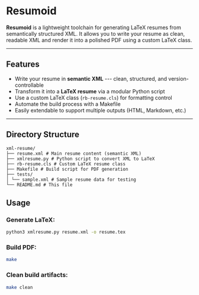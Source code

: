 # Resumoid

**Resumoid** is a lightweight toolchain for generating LaTeX resumes from
semantically structured XML. It allows you to write your resume as clean,
readable XML and render it into a polished PDF using a custom LaTeX class.

---

## Features

- Write your resume in **semantic XML** --- clean, structured, and version-controllable
- Transform it into a **LaTeX resume** via a modular Python script
- Use a custom LaTeX class (`rb-resume.cls`) for formatting control
- Automate the build process with a Makefile
- Easily extendable to support multiple outputs (HTML, Markdown, etc.)

---

## Directory Structure

```
xml-resume/
├── resume.xml # Main resume content (semantic XML)
├── xmlresume.py # Python script to convert XML to LaTeX
├── rb-resume.cls # Custom LaTeX resume class
├── Makefile # Build script for PDF generation
├── tests/
│ └── sample.xml # Sample resume data for testing
└── README.md # This file
```

## Usage

### Generate LaTeX:

```bash
python3 xmlresume.py resume.xml -o resume.tex
```

### Build PDF:

```bash
make
```

### Clean build artifacts:

```bash
make clean
```
